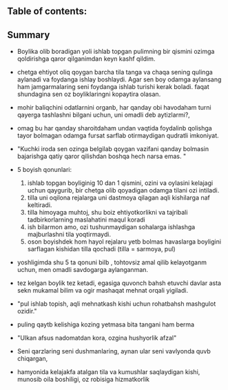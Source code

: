 ## Table of contents:



## Summary

- Boylika olib boradigan yoli ishlab topgan pulimning bir qismini ozimga qoldirishga qaror qilganimdan keyn kashf qildim.
- chetga ehtiyot oliq qoygan barcha tila tanga va chaqa sening qulinga aylanadi va foydanga ishlay boshlaydi. Agar sen boy odamga aylansang ham jamgarmalaring seni foydanga ishlab turishi kerak boladi. faqat shundagina sen oz boyliklaringni kopaytira olasan.
- mohir baliqchini odatlarnini organb, har qanday obi havodaham turni qayerga tashlashni bilgani uchun, uni omadli deb aytizlarmi?,
- omag bu har qanday sharoitdaham undan vaqtida foydalinb qolishga tayor bolmagan odamga fursat sarflab otirmaydigan qudratli imkoniyat.

- "Kuchki iroda sen ozinga belgilab qoygan vazifani qanday bolmasin bajarishga qatiy qaror qilishdan boshqa hech narsa emas. "

- 5 boyish qonunlari:
  1. ishlab topgan boyliginig 10 dan 1 qismini, ozini va oylasini kelajagi uchun qaygurib, bir chetga olib qoyadigan odamga tilani ozi intiladi.
  2. tilla uni oqilona rejalarga uni dastmoya qilagan aqli kishilarga naf keltiradi.
  3. tilla himoyaga muhtoj, shu boiz ehtiyotkorlikni va tajribali tadbirkorlarning maslahatini maqul koradi
  4. ish bilarmon amo, ozi tushunmaydigan sohalarga ishlashga majburlashni tila yoqtirmaydi.
  5. oson boyishdek hom hayol rejalaru yetb bolmas havaslarga boyligini sarflagan kishidan tilla qochadi (tilla = sarmoya, pul)
 
- yoshligimda shu 5 ta qonuni bilb , tohtovsiz amal qilib kelayotganm uchun, men omadli savdogarga aylanganman.
- tez kelgan boylik tez ketadi, egasiga quvonch bahsh etuvchi davlar asta sekn mukamal bilim va ogir mashaqat mehnat orqali yigiladi.

- "pul ishlab topish, aqli  mehnatkash kishi uchun rohatbahsh mashgulot ozidir."
- puling qaytb kelishiga kozing yetmasa bita tangani ham berma

- "Ulkan afsus nadomatdan kora, ozgina hushyorlik afzal"
- Seni qarzlaring seni dushmanlaring, aynan ular seni vavlyonda quvb chiqargan,
- hamyonida kelajakfa atalgan tila va kumushlar saqlaydigan kishi, munosib oila boshiligi, oz robisiga hizmatkorlik 
